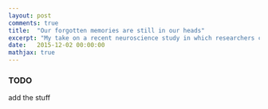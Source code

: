 ```yaml
---
layout: post
comments: true
title:  "Our forgotten memories are still in our heads"
excerpt: "My take on a recent neuroscience study in which researchers could stimulate the brain to evoke a forgotten memory"
date:   2015-12-02 00:00:00
mathjax: true
---
```


### TODO

add the stuff
